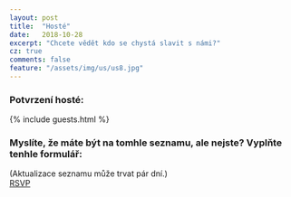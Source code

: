 ```yaml
---
layout: post
title:  "Hosté"
date:   2018-10-28
excerpt: "Chcete vědět kdo se chystá slavit s námi?"
cz: true
comments: false
feature: "/assets/img/us/us8.jpg"
---
```



### Potvrzení hosté:

{% include guests.html %}

### Myslíte, že máte být na tomhle seznamu, ale nejste? Vyplňte tenhle formulář:
(Aktualizace seznamu může trvat pár dní.)
<br/>
<a href="https://helena-benoit.github.io//rsvp-cz/" class="btn zoombtn"> RSVP </a>





